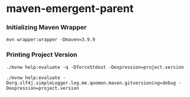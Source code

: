 # maven-emergent-parent

### Initializing Maven Wrapper

```shell
mvn wrapper:wrapper -Dmaven=3.9.9
```

### Printing Project Version

```shell
./mvnw help:evaluate -q -DforceStdout -Dexpression=project.version
```

```shell
./mvnw help:evaluate -Dorg.slf4j.simpleLogger.log.me.qoomon.maven.gitversioning=debug -Dexpression=project.version 
```
